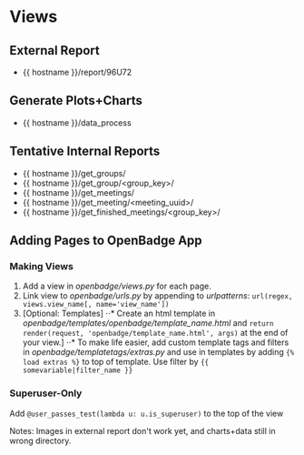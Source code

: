 # Views

## External Report
* {{ hostname }}/report/96U72

## Generate Plots+Charts
* {{ hostname }}/data_process

## Tentative Internal Reports
* {{ hostname }}/get_groups/
* {{ hostname }}/get_group/<group_key>/
* {{ hostname }}/get_meetings/
* {{ hostname }}/get_meeting/<meeting_uuid>/
* {{ hostname }}/get_finished_meetings/<group_key>/

## Adding Pages to OpenBadge App

### Making Views 
1. Add a view in _openbadge/views.py_ for each page.
2. Link view to _openbadge/urls.py_ by appending to _urlpatterns_: 
   `url(regex, views.view_name[, name='view_name'])`
3. [Optional: Templates]
⋅⋅* Create an html template in _openbadge/templates/openbadge/template_name.html_ and `return render(request, 'openbadge/template_name.html', args)` at the end of your view.]
⋅⋅* To make life easier, add custom template tags and filters in _openbadge/templatetags/extras.py_ and use in templates by adding `{% load extras %}` to top of template. Use filter by `{{ somevariable|filter_name }}`

### Superuser-Only
Add `@user_passes_test(lambda u: u.is_superuser)` to the top of the view

Notes: Images in external report don't work yet, and charts+data still in wrong directory.
